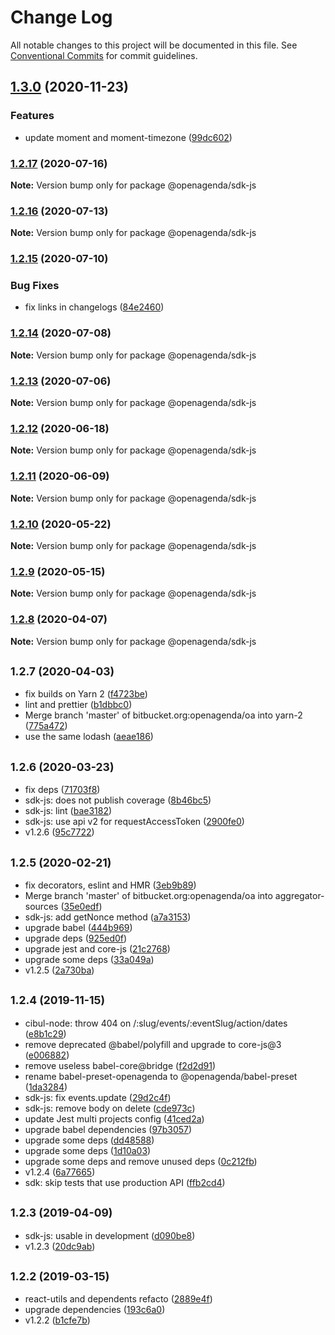 # Change Log

All notable changes to this project will be documented in this file.
See [Conventional Commits](https://conventionalcommits.org) for commit guidelines.

## [1.3.0](https://github.com/OpenAgenda/oa/compare/@openagenda/sdk-js@1.2.17...@openagenda/sdk-js@1.3.0) (2020-11-23)

### Features

- update moment and moment-timezone ([99dc602](https://github.com/OpenAgenda/oa/commit/99dc602a8f374a3a2d40c2c7d47908b602dfd878))

### [1.2.17](https://github.com/OpenAgenda/oa/compare/@openagenda/sdk-js@1.2.16...@openagenda/sdk-js@1.2.17) (2020-07-16)

**Note:** Version bump only for package @openagenda/sdk-js

### [1.2.16](https://github.com/OpenAgenda/oa/compare/@openagenda/sdk-js@1.2.15...@openagenda/sdk-js@1.2.16) (2020-07-13)

**Note:** Version bump only for package @openagenda/sdk-js

### [1.2.15](https://github.com/OpenAgenda/oa/compare/@openagenda/sdk-js@1.2.14...@openagenda/sdk-js@1.2.15) (2020-07-10)

### Bug Fixes

- fix links in changelogs ([84e2460](https://github.com/OpenAgenda/oa/commit/84e24609981f4ee3bb9e34ef52109d74abe97a62))

### [1.2.14](https://github.com/OpenAgenda/oa/compare/@openagenda/sdk-js@1.2.13...@openagenda/sdk-js@1.2.14) (2020-07-08)

**Note:** Version bump only for package @openagenda/sdk-js

### [1.2.13](https://github.com/OpenAgenda/oa/compare/@openagenda/sdk-js@1.2.12...@openagenda/sdk-js@1.2.13) (2020-07-06)

**Note:** Version bump only for package @openagenda/sdk-js

### [1.2.12](https://github.com/OpenAgenda/oa/compare/@openagenda/sdk-js@1.2.11...@openagenda/sdk-js@1.2.12) (2020-06-18)

**Note:** Version bump only for package @openagenda/sdk-js

### [1.2.11](https://github.com/OpenAgenda/oa/compare/@openagenda/sdk-js@1.2.10...@openagenda/sdk-js@1.2.11) (2020-06-09)

**Note:** Version bump only for package @openagenda/sdk-js

### [1.2.10](https://github.com/OpenAgenda/oa/compare/@openagenda/sdk-js@1.2.9...@openagenda/sdk-js@1.2.10) (2020-05-22)

**Note:** Version bump only for package @openagenda/sdk-js

### [1.2.9](https://github.com/OpenAgenda/oa/compare/@openagenda/sdk-js@1.2.8...@openagenda/sdk-js@1.2.9) (2020-05-15)

**Note:** Version bump only for package @openagenda/sdk-js

### [1.2.8](https://github.com/OpenAgenda/oa/compare/@openagenda/sdk-js@1.2.7...@openagenda/sdk-js@1.2.8) (2020-04-07)

**Note:** Version bump only for package @openagenda/sdk-js

## <small>1.2.7 (2020-04-03)</small>

- fix builds on Yarn 2 ([f4723be](https://github.com/OpenAgenda/oa/commit/f4723be))
- lint and prettier ([b1dbbc0](https://github.com/OpenAgenda/oa/commit/b1dbbc0))
- Merge branch 'master' of bitbucket.org:openagenda/oa into yarn-2 ([775a472](https://github.com/OpenAgenda/oa/commit/775a472))
- use the same lodash ([aeae186](https://github.com/OpenAgenda/oa/commit/aeae186))

## <small>1.2.6 (2020-03-23)</small>

- fix deps ([71703f8](https://github.com/OpenAgenda/oa/commit/71703f8))
- sdk-js: does not publish coverage ([8b46bc5](https://github.com/OpenAgenda/oa/commit/8b46bc5))
- sdk-js: lint ([bae3182](https://github.com/OpenAgenda/oa/commit/bae3182))
- sdk-js: use api v2 for requestAccessToken ([2900fe0](https://github.com/OpenAgenda/oa/commit/2900fe0))
- v1.2.6 ([95c7722](https://github.com/OpenAgenda/oa/commit/95c7722))

## <small>1.2.5 (2020-02-21)</small>

- fix decorators, eslint and HMR ([3eb9b89](https://github.com/OpenAgenda/oa/commit/3eb9b89))
- Merge branch 'master' of bitbucket.org:openagenda/oa into aggregator-sources ([35e0edf](https://github.com/OpenAgenda/oa/commit/35e0edf))
- sdk-js: add getNonce method ([a7a3153](https://github.com/OpenAgenda/oa/commit/a7a3153))
- upgrade babel ([444b969](https://github.com/OpenAgenda/oa/commit/444b969))
- upgrade deps ([925ed0f](https://github.com/OpenAgenda/oa/commit/925ed0f))
- upgrade jest and core-js ([21c2768](https://github.com/OpenAgenda/oa/commit/21c2768))
- upgrade some deps ([33a049a](https://github.com/OpenAgenda/oa/commit/33a049a))
- v1.2.5 ([2a730ba](https://github.com/OpenAgenda/oa/commit/2a730ba))

## <small>1.2.4 (2019-11-15)</small>

- cibul-node: throw 404 on /:slug/events/:eventSlug/action/dates ([e8b1c29](https://github.com/OpenAgenda/oa/commit/e8b1c29))
- remove deprecated @babel/polyfill and upgrade to core-js@3 ([e006882](https://github.com/OpenAgenda/oa/commit/e006882))
- remove useless babel-core@bridge ([f2d2d91](https://github.com/OpenAgenda/oa/commit/f2d2d91))
- rename babel-preset-openagenda to @openagenda/babel-preset ([1da3284](https://github.com/OpenAgenda/oa/commit/1da3284))
- sdk-js: fix events.update ([29d2c4f](https://github.com/OpenAgenda/oa/commit/29d2c4f))
- sdk-js: remove body on delete ([cde973c](https://github.com/OpenAgenda/oa/commit/cde973c))
- update Jest multi projects config ([41ced2a](https://github.com/OpenAgenda/oa/commit/41ced2a))
- upgrade babel dependencies ([97b3057](https://github.com/OpenAgenda/oa/commit/97b3057))
- upgrade some deps ([dd48588](https://github.com/OpenAgenda/oa/commit/dd48588))
- upgrade some deps ([1d10a03](https://github.com/OpenAgenda/oa/commit/1d10a03))
- upgrade some deps and remove unused deps ([0c212fb](https://github.com/OpenAgenda/oa/commit/0c212fb))
- v1.2.4 ([6a77665](https://github.com/OpenAgenda/oa/commit/6a77665))
- sdk: skip tests that use production API ([ffb2cd4](https://github.com/OpenAgenda/oa/commit/ffb2cd4))

## <small>1.2.3 (2019-04-09)</small>

- sdk-js: usable in development ([d090be8](https://github.com/OpenAgenda/oa/commit/d090be8))
- v1.2.3 ([20dc9ab](https://github.com/OpenAgenda/oa/commit/20dc9ab))

## <small>1.2.2 (2019-03-15)</small>

- react-utils and dependents refacto ([2889e4f](https://github.com/OpenAgenda/oa/commit/2889e4f))
- upgrade dependencies ([193c6a0](https://github.com/OpenAgenda/oa/commit/193c6a0))
- v1.2.2 ([b1cfe7b](https://github.com/OpenAgenda/oa/commit/b1cfe7b))
